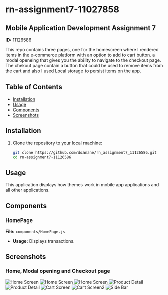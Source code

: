 # rn-assignment7-11027858

## Mobile Application Development Assignment 7

**ID:** 11126586

This repo contains three pages, one for the homescreen where I rendered items in the e-commerce platform with an option to add to cart button. a modal openeing that gives you the ability to navigate to the checkout page. The chekout page contain a button that could be used to remove items from the cart and also I used Local storage to persist items on the app.

## Table of Contents

- [Installation](#installation)
- [Usage](#usage)
- [Components](#components)
- [Screenshots](#screenshots)

## Installation

1. Clone the repository to your local machine:

   ```bash
   git clone https://github.com/doanane/rn_assignment7_11126586.git
   cd rn-assignment7-11126586

## Usage

This application displays how themes work in mobile app applications and all other applications.

## Components

### HomePage

**File:** `components/HomePage.js`

* **Usage:** Displays transactions.

## Screenshots

### Home, Modal opening and Checkout page

![Home Screen](./assets/images/HomePage.png)
![Home Screen](./assets/images/home.png)
![Home Screen](./assets/images/checkout.png)
![Product Detail](./assets/images/productDetail.png)
![Product Detail](./assets/images/productDetail2.png)
![Cart Screen](./assets/images/cart1.png)
![Cart Screen2](./assets//images/cart2.png)
![Side Bar](./assets/images/sideBar.png)


